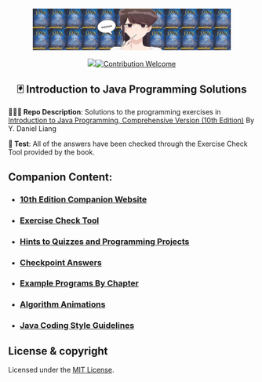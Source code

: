 

<p align="center"><img src="./github.png" width="80%"/></p>
<p align="center">
<a href="#license"><img src="https://img.shields.io/github/license/sourcerer-io/hall-of-fame.svg?colorB=ff0000"></a><a href="#"><img src="https://img.shields.io/badge/Contribution-welcome-brightgreen.svg" alt="Contribution Welcome"></a>
</p>

<h2 align="center">🃏 Introduction to Java Programming Solutions</h2>

**👩🏻‍💻 Repo Description**: Solutions to the programming exercises in <a href="https://www.amazon.com/Intro-Java-Programming-Comprehensive-Version/dp/0133761312">Introduction to Java Programming, Comprehensive Version (10th Edition)</a> By Y. Daniel Liang </a>

**🧪 Test**: All of the answers have been checked through the Exercise Check Tool provided by the book. 

## **Companion Content:**
- ### <a href="http://liveexample.pearsoncmg.com/liang/intro10e">10th Edition Companion Website</a>
- ### <a href="https://liveexample.pearsoncmg.com/CheckExercise/faces/CheckExercise.xhtml?chapter=1&programName=Exercise01_01">Exercise Check Tool</a>
- ### <a href="https://liveexample.pearsoncmg.com/javarevel2e.html">Hints to Quizzes and Programming Projects</a>
- ### <a href='#checkpoint-answers'>Checkpoint Answers</a>
- ### <a href="https://media.pearsoncmg.com/ph/esm/ecs_liang_ijp_10/ExampleByChapters.html">Example Programs By Chapter</a>
- ### <a href="http://liveexample.pearsoncmg.com/liang/animation/animation.html">Algorithm Animations</a>
- ### <a href="https://media.pearsoncmg.com/ph/esm/ecs_liang_ijp_10/supplement/Supplement1dcodingguidelines.html">Java Coding Style Guidelines</a>



## License & copyright
Licensed under the [MIT License](LICENSE.txt).


